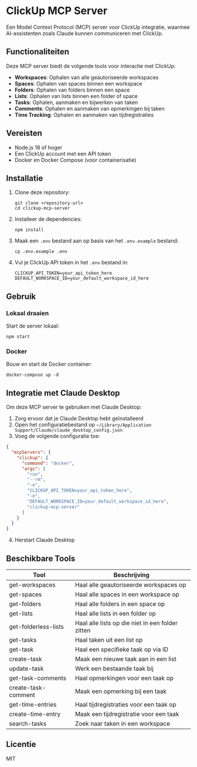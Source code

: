 # ClickUp MCP Server

Een Model Context Protocol (MCP) server voor ClickUp integratie, waarmee AI-assistenten zoals Claude kunnen communiceren met ClickUp.

## Functionaliteiten

Deze MCP server biedt de volgende tools voor interactie met ClickUp:

- **Workspaces**: Ophalen van alle geautoriseerde workspaces
- **Spaces**: Ophalen van spaces binnen een workspace
- **Folders**: Ophalen van folders binnen een space
- **Lists**: Ophalen van lists binnen een folder of space
- **Tasks**: Ophalen, aanmaken en bijwerken van taken
- **Comments**: Ophalen en aanmaken van opmerkingen bij taken
- **Time Tracking**: Ophalen en aanmaken van tijdregistraties

## Vereisten

- Node.js 18 of hoger
- Een ClickUp account met een API token
- Docker en Docker Compose (voor containerisatie)

## Installatie

1. Clone deze repository:
   ```
   git clone <repository-url>
   cd clickup-mcp-server
   ```

2. Installeer de dependencies:
   ```
   npm install
   ```

3. Maak een `.env` bestand aan op basis van het `.env.example` bestand:
   ```
   cp .env.example .env
   ```

4. Vul je ClickUp API token in het `.env` bestand in:
   ```
   CLICKUP_API_TOKEN=your_api_token_here
   DEFAULT_WORKSPACE_ID=your_default_workspace_id_here
   ```

## Gebruik

### Lokaal draaien

Start de server lokaal:

```
npm start
```

### Docker

Bouw en start de Docker container:

```
docker-compose up -d
```

## Integratie met Claude Desktop

Om deze MCP server te gebruiken met Claude Desktop:

1. Zorg ervoor dat je Claude Desktop hebt geïnstalleerd
2. Open het configuratiebestand op `~/Library/Application Support/Claude/claude_desktop_config.json`
3. Voeg de volgende configuratie toe:

```json
{
  "mcpServers": {
    "clickup": {
      "command": "docker",
      "args": [
        "run",
        "--rm",
        "-e",
        "CLICKUP_API_TOKEN=your_api_token_here",
        "-e",
        "DEFAULT_WORKSPACE_ID=your_default_workspace_id_here",
        "clickup-mcp-server"
      ]
    }
  }
}
```

4. Herstart Claude Desktop

## Beschikbare Tools

| Tool | Beschrijving |
|------|-------------|
| get-workspaces | Haal alle geautoriseerde workspaces op |
| get-spaces | Haal alle spaces in een workspace op |
| get-folders | Haal alle folders in een space op |
| get-lists | Haal alle lists in een folder op |
| get-folderless-lists | Haal alle lists op die niet in een folder zitten |
| get-tasks | Haal taken uit een list op |
| get-task | Haal een specifieke taak op via ID |
| create-task | Maak een nieuwe taak aan in een list |
| update-task | Werk een bestaande taak bij |
| get-task-comments | Haal opmerkingen voor een taak op |
| create-task-comment | Maak een opmerking bij een taak |
| get-time-entries | Haal tijdregistraties voor een taak op |
| create-time-entry | Maak een tijdregistratie voor een taak |
| search-tasks | Zoek naar taken in een workspace |

## Licentie

MIT
